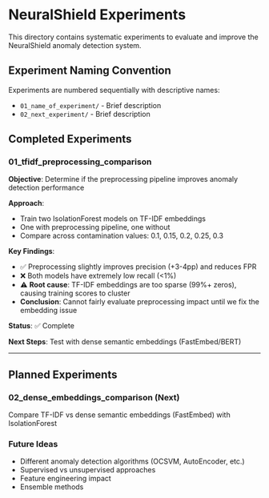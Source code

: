 # NeuralShield Experiments

This directory contains systematic experiments to evaluate and improve the NeuralShield anomaly detection system.

## Experiment Naming Convention

Experiments are numbered sequentially with descriptive names:
- `01_name_of_experiment/` - Brief description
- `02_next_experiment/` - Brief description

## Completed Experiments

### 01_tfidf_preprocessing_comparison

**Objective**: Determine if the preprocessing pipeline improves anomaly detection performance

**Approach**: 
- Train two IsolationForest models on TF-IDF embeddings
- One with preprocessing pipeline, one without
- Compare across contamination values: 0.1, 0.15, 0.2, 0.25, 0.3

**Key Findings**:
- ✅ Preprocessing slightly improves precision (+3-4pp) and reduces FPR
- ❌ Both models have extremely low recall (<1%)
- ⚠️ **Root cause**: TF-IDF embeddings are too sparse (99%+ zeros), causing training scores to cluster
- **Conclusion**: Cannot fairly evaluate preprocessing impact until we fix the embedding issue

**Status**: ✅ Complete

**Next Steps**: Test with dense semantic embeddings (FastEmbed/BERT)

---

## Planned Experiments

### 02_dense_embeddings_comparison (Next)

Compare TF-IDF vs dense semantic embeddings (FastEmbed) with IsolationForest

### Future Ideas

- Different anomaly detection algorithms (OCSVM, AutoEncoder, etc.)
- Supervised vs unsupervised approaches
- Feature engineering impact
- Ensemble methods
